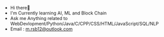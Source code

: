 -  Hi there👋
- I'm Currently learning AI, ML and Block Chain
- Ask me Anything related to WebDevlopment/Python/Java/C/CPP/CSS/HTML/JavaScript/SQL/NLP
- Email : m.rsb12@outlook.com
